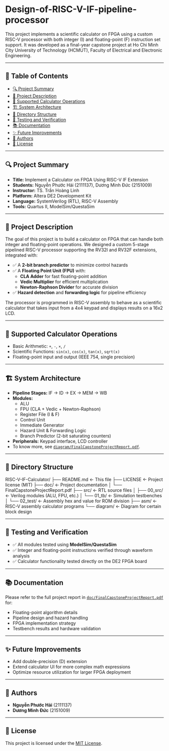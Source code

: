 # Design-of-RISC-V-IF-pipeline-processor
This project implements a scientific calculator on FPGA using a custom RISC-V processor with both integer (I) and floating-point (F) instruction set support. It was developed as a final-year capstone project at Ho Chi Minh City University of Technology (HCMUT), Faculty of Electrical and Electronic Engineering.

---

## 📌 Table of Contents

- [🔍 Project Summary](#-project-summary)
- [🧠 Project Description](#-project-description)
- [🧮 Supported Calculator Operations](#-supported-calculator-operations)
- [🏗️ System Architecture](#-system-architecture)
- [📁 Directory Structure](#-directory-struture)
- [🧪 Testing and Verification](#-testing-and-verification)
- [📚 Documentation](#-documentation)
- [✨ Future Improvements](#-future-improvements)
- [👤 Authors](#-authors)
- [📜 License](#-license)

---

## 🔍 Project Summary

- **Title:** Implement a Calculator on FPGA Using RISC-V IF Extension  
- **Students:** Nguyễn Phước Hải (2111137), Dương Minh Đức (2151009)  
- **Instructor:** TS. Trần Hoàng Linh  
- **Platform:** Altera DE2 Development Kit  
- **Language:** SystemVerilog (RTL), RISC-V Assembly  
- **Tools:** Quartus II, ModelSim/QuestaSim

---

## 🧠 Project Description

The goal of this project is to build a calculator on FPGA that can handle both integer and floating-point operations. We designed a custom 5-stage pipelined RISC-V processor supporting the RV32I and RV32F extensions, integrated with:

- ✅ A **2-bit branch predictor** to minimize control hazards  
- ✅ A **Floating Point Unit (FPU)** with:
  - **CLA Adder** for fast floating-point addition
  - **Vedic Multiplier** for efficient multiplication
  - **Newton-Raphson Divider** for accurate division  
- ✅ **Hazard detection** and **forwarding logic** for pipeline efficiency

The processor is programmed in RISC-V assembly to behave as a scientific calculator that takes input from a 4x4 keypad and displays results on a 16x2 LCD.

---

## 🧮 Supported Calculator Operations

- Basic Arithmetic: `+`, `-`, `×`, `/`
- Scientific Functions: `sin(x)`, `cos(x)`, `tan(x)`, `sqrt(x)`
- Floating-point input and output (IEEE 754, single precision)

---

## 🏗️ System Architecture

- **Pipeline Stages:** IF → ID → EX → MEM → WB
- **Modules:**
  - ALU
  - FPU (CLA + Vedic + Newton-Raphson)
  - Register File (I & F)
  - Control Unit
  - Immediate Generator
  - Hazard Unit & Forwarding Logic
  - Branch Predictor (2-bit saturating counters)
- **Peripherals:** Keypad interface, LCD controller
- To know more, see [`diagram/FinalCapstoneProjectReport.pdf`](./diagram/Pipelined_RISCV_IF.png).

---

## 📁 Directory Structure
RISC-V-IF-Calculator/
├── README.md ← This file
├── LICENSE ← Project license (MIT)
├── doc/ ← Project documentation
│ └── FinalCapstoneProjectReport.pdf
├── src/ ← RTL source files
│ ├── 00_src/ ← Verilog modules (ALU, FPU, etc.)
│ └── 01_tb/ ← Simulation testbenches
│ └── 02_test/ ← Assembly hex and value for ROM division
├── asm/ ← RISC-V assembly calculator programs
└── diagram/ ← Diagram for certain block design

---

## 🧪 Testing and Verification

- ✅ All modules tested using **ModelSim/QuestaSim**
- ✅ Integer and floating-point instructions verified through waveform analysis
- ✅ Calculator functionality tested directly on the DE2 FPGA board

---

## 📚 Documentation

Please refer to the full project report in [`doc/FinalCapstoneProjectReport.pdf`](./doc/FinalCapstoneProjectReport.pdf) for:

- Floating-point algorithm details
- Pipeline design and hazard handling
- FPGA implementation strategy
- Testbench results and hardware validation

---

## ✨ Future Improvements

- Add double-precision (D) extension
- Extend calculator UI for more complex math expressions
- Optimize resource utilization for larger FPGA deployment

---

## 👤 Authors

- **Nguyễn Phước Hải** (2111137)  
- **Dương Minh Đức** (2151009)

---

## 📜 License

This project is licensed under the [MIT License](./LICENSE).

